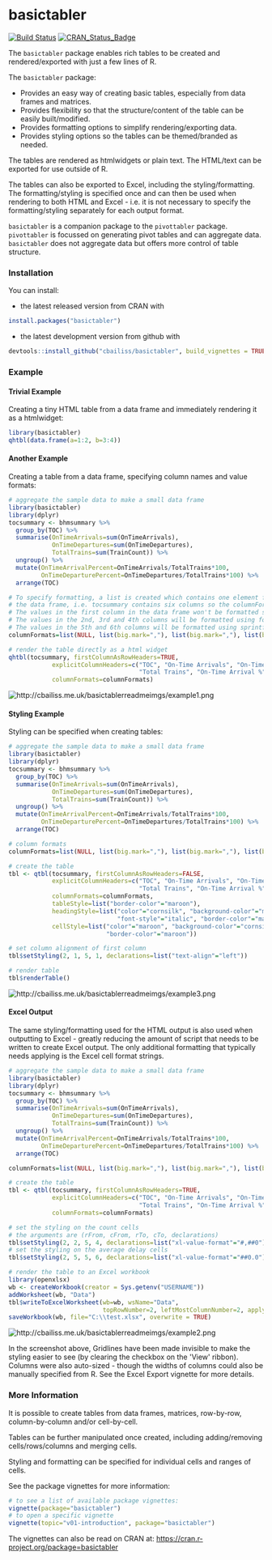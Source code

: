 basictabler
================

[![Build Status](https://travis-ci.org/cbailiss/basictabler.svg?branch=master)](https://travis-ci.org/cbailiss/basictabler) [![CRAN\_Status\_Badge](http://www.r-pkg.org/badges/version/basictabler)](https://cran.r-project.org/package=basictabler)

The `basictabler` package enables rich tables to be created and rendered/exported with just a few lines of R.

The `basictabler` package:

-   Provides an easy way of creating basic tables, especially from data frames and matrices.
-   Provides flexibility so that the structure/content of the table can be easily built/modified.
-   Provides formatting options to simplify rendering/exporting data.
-   Provides styling options so the tables can be themed/branded as needed.

The tables are rendered as htmlwidgets or plain text. The HTML/text can be exported for use outside of R.

The tables can also be exported to Excel, including the styling/formatting. The formatting/styling is specified once and can then be used when rendering to both HTML and Excel - i.e. it is not necessary to specify the formatting/styling separately for each output format.

`basictabler` is a companion package to the `pivottabler` package. `pivottabler` is focussed on generating pivot tables and can aggregate data. `basictabler` does not aggregate data but offers more control of table structure.

### Installation

You can install:

-   the latest released version from CRAN with

``` r
install.packages("basictabler")
```

-   the latest development version from github with

``` r
devtools::install_github("cbailiss/basictabler", build_vignettes = TRUE)
```

### Example

#### Trivial Example

Creating a tiny HTML table from a data frame and immediately rendering it as a htmlwidget:

``` r
library(basictabler)
qhtbl(data.frame(a=1:2, b=3:4))
```

#### Another Example

Creating a table from a data frame, specifying column names and value formats:

``` r
# aggregate the sample data to make a small data frame
library(basictabler)
library(dplyr)
tocsummary <- bhmsummary %>%
  group_by(TOC) %>%
  summarise(OnTimeArrivals=sum(OnTimeArrivals),
            OnTimeDepartures=sum(OnTimeDepartures),
            TotalTrains=sum(TrainCount)) %>%
  ungroup() %>%
  mutate(OnTimeArrivalPercent=OnTimeArrivals/TotalTrains*100,
         OnTimeDeparturePercent=OnTimeDepartures/TotalTrains*100) %>%
  arrange(TOC)

# To specify formatting, a list is created which contains one element for each column in 
# the data frame, i.e. tocsummary contains six columns so the columnFormats list has six elements.
# The values in the first column in the data frame won't be formatted since NULL has been specified.
# The values in the 2nd, 3rd and 4th columns will be formatted using format(value, big.mark=",")
# The values in the 5th and 6th columns will be formatted using sprintf(value, "%.1f")
columnFormats=list(NULL, list(big.mark=","), list(big.mark=","), list(big.mark=","), "%.1f", "%.1f")

# render the table directly as a html widget
qhtbl(tocsummary, firstColumnAsRowHeaders=TRUE,
            explicitColumnHeaders=c("TOC", "On-Time Arrivals", "On-Time Departures",
                                    "Total Trains", "On-Time Arrival %", "On-Time Departure %"),
            columnFormats=columnFormats)
```

![<http://cbailiss.me.uk/basictablerreadmeimgs/example1.png>](http://cbailiss.me.uk/basictablerreadmeimgs/example1.png)

#### Styling Example

Styling can be specified when creating tables:

``` r
# aggregate the sample data to make a small data frame
library(basictabler)
library(dplyr)
tocsummary <- bhmsummary %>%
  group_by(TOC) %>%
  summarise(OnTimeArrivals=sum(OnTimeArrivals),
            OnTimeDepartures=sum(OnTimeDepartures),
            TotalTrains=sum(TrainCount)) %>%
  ungroup() %>%
  mutate(OnTimeArrivalPercent=OnTimeArrivals/TotalTrains*100,
         OnTimeDeparturePercent=OnTimeDepartures/TotalTrains*100) %>%
  arrange(TOC)

# column formats
columnFormats=list(NULL, list(big.mark=","), list(big.mark=","), list(big.mark=","), "%.1f", "%.1f")

# create the table
tbl <- qtbl(tocsummary, firstColumnAsRowHeaders=FALSE,
            explicitColumnHeaders=c("TOC", "On-Time Arrivals", "On-Time Departures",
                                    "Total Trains", "On-Time Arrival %", "On-Time Departure %"),
            columnFormats=columnFormats, 
            tableStyle=list("border-color"="maroon"),
            headingStyle=list("color"="cornsilk", "background-color"="maroon", 
                              "font-style"="italic", "border-color"="maroon"), 
            cellStyle=list("color"="maroon", "background-color"="cornsilk", 
                           "border-color"="maroon"))

# set column alignment of first column
tbl$setStyling(2, 1, 5, 1, declarations=list("text-align"="left"))

# render table
tbl$renderTable()
```

![<http://cbailiss.me.uk/basictablerreadmeimgs/example3.png>](http://cbailiss.me.uk/basictablerreadmeimgs/example3.png)

#### Excel Output

The same styling/formatting used for the HTML output is also used when outputting to Excel - greatly reducing the amount of script that needs to be written to create Excel output. The only additional formatting that typically needs applying is the Excel cell format strings.

``` r
# aggregate the sample data to make a small data frame
library(basictabler)
library(dplyr)
tocsummary <- bhmsummary %>%
  group_by(TOC) %>%
  summarise(OnTimeArrivals=sum(OnTimeArrivals),
            OnTimeDepartures=sum(OnTimeDepartures),
            TotalTrains=sum(TrainCount)) %>%
  ungroup() %>%
  mutate(OnTimeArrivalPercent=OnTimeArrivals/TotalTrains*100,
         OnTimeDeparturePercent=OnTimeDepartures/TotalTrains*100) %>%
  arrange(TOC)

columnFormats=list(NULL, list(big.mark=","), list(big.mark=","), list(big.mark=","), "%.1f", "%.1f")

# create the table
tbl <- qtbl(tocsummary, firstColumnAsRowHeaders=TRUE,
            explicitColumnHeaders=c("TOC", "On-Time Arrivals", "On-Time Departures",
                                    "Total Trains", "On-Time Arrival %", "On-Time Departure %"),
            columnFormats=columnFormats)

# set the styling on the count cells
# the arguments are (rFrom, cFrom, rTo, cTo, declarations)
tbl$setStyling(2, 2, 5, 4, declarations=list("xl-value-format"="#,##0"))
# set the styling on the average delay cells
tbl$setStyling(2, 5, 5, 6, declarations=list("xl-value-format"="##0.0"))

# render the table to an Excel workbook
library(openxlsx)
wb <- createWorkbook(creator = Sys.getenv("USERNAME"))
addWorksheet(wb, "Data")
tbl$writeToExcelWorksheet(wb=wb, wsName="Data", 
                          topRowNumber=2, leftMostColumnNumber=2, applyStyles=TRUE)
saveWorkbook(wb, file="C:\\test.xlsx", overwrite = TRUE)
```

![<http://cbailiss.me.uk/basictablerreadmeimgs/example2.png>](http://cbailiss.me.uk/basictablerreadmeimgs/example2.png)

In the screenshot above, Gridlines have been made invisible to make the styling easier to see (by clearing the checkbox on the 'View' ribbon). Columns were also auto-sized - though the widths of columns could also be manually specified from R. See the Excel Export vignette for more details.

### More Information

It is possible to create tables from data frames, matrices, row-by-row, column-by-column and/or cell-by-cell.

Tables can be further manipulated once created, including adding/removing cells/rows/columns and merging cells.

Styling and formatting can be specified for individual cells and ranges of cells.

See the package vignettes for more information:

``` r
# to see a list of available package vignettes:
vignette(package="basictabler")
# to open a specific vignette
vignette(topic="v01-introduction", package="basictabler")
```

The vignettes can also be read on CRAN at: <https://cran.r-project.org/package=basictabler>
